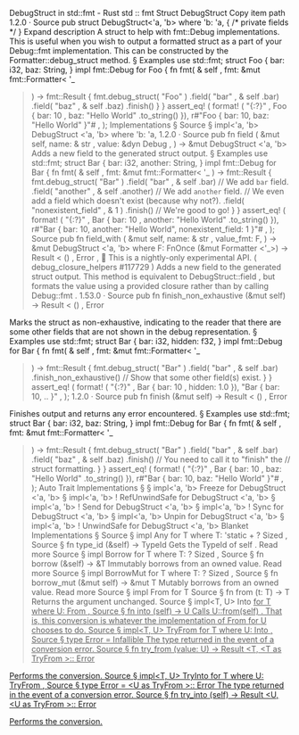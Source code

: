 DebugStruct in std::fmt - Rust
std
::
fmt
Struct
DebugStruct
Copy item path
1.2.0
·
Source
pub struct DebugStruct<'a, 'b>
where
    'b: 'a,
{
/* private fields */
}
Expand description
A struct to help with
fmt::Debug
implementations.
This is useful when you wish to output a formatted struct as a part of your
Debug::fmt
implementation.
This can be constructed by the
Formatter::debug_struct
method.
§
Examples
use
std::fmt;
struct
Foo {
    bar: i32,
    baz: String,
}
impl
fmt::Debug
for
Foo {
fn
fmt(
&
self
, fmt:
&mut
fmt::Formatter<
'_
>) -> fmt::Result {
        fmt.debug_struct(
"Foo"
)
           .field(
"bar"
,
&
self
.bar)
           .field(
"baz"
,
&
self
.baz)
           .finish()
    }
}
assert_eq!
(
format!
(
"{:?}"
, Foo { bar:
10
, baz:
"Hello World"
.to_string() }),
r#"Foo { bar: 10, baz: "Hello World" }"#
,
);
Implementations
§
Source
§
impl<'a, 'b>
DebugStruct
<'a, 'b>
where
    'b: 'a,
1.2.0
·
Source
pub fn
field
(
    &mut self,
    name: &
str
,
    value: &dyn
Debug
,
) -> &mut
DebugStruct
<'a, 'b>
Adds a new field to the generated struct output.
§
Examples
use
std::fmt;
struct
Bar {
    bar: i32,
    another: String,
}
impl
fmt::Debug
for
Bar {
fn
fmt(
&
self
, fmt:
&mut
fmt::Formatter<
'_
>) -> fmt::Result {
        fmt.debug_struct(
"Bar"
)
           .field(
"bar"
,
&
self
.bar)
// We add `bar` field.
.field(
"another"
,
&
self
.another)
// We add `another` field.
           // We even add a field which doesn't exist (because why not?).
.field(
"nonexistent_field"
,
&
1
)
           .finish()
// We're good to go!
}
}
assert_eq!
(
format!
(
"{:?}"
, Bar { bar:
10
, another:
"Hello World"
.to_string() }),
r#"Bar { bar: 10, another: "Hello World", nonexistent_field: 1 }"#
,
);
Source
pub fn
field_with
<F>(
    &mut self,
    name: &
str
,
    value_fmt: F,
) -> &mut
DebugStruct
<'a, 'b>
where
    F:
FnOnce
(&mut
Formatter
<'_>) ->
Result
<
()
,
Error
>,
🔬
This is a nightly-only experimental API. (
debug_closure_helpers
#117729
)
Adds a new field to the generated struct output.
This method is equivalent to
DebugStruct::field
, but formats the
value using a provided closure rather than by calling
Debug::fmt
.
1.53.0
·
Source
pub fn
finish_non_exhaustive
(&mut self) ->
Result
<
()
,
Error
>
Marks the struct as non-exhaustive, indicating to the reader that there are some other
fields that are not shown in the debug representation.
§
Examples
use
std::fmt;
struct
Bar {
    bar: i32,
    hidden: f32,
}
impl
fmt::Debug
for
Bar {
fn
fmt(
&
self
, fmt:
&mut
fmt::Formatter<
'_
>) -> fmt::Result {
        fmt.debug_struct(
"Bar"
)
           .field(
"bar"
,
&
self
.bar)
           .finish_non_exhaustive()
// Show that some other field(s) exist.
}
}
assert_eq!
(
format!
(
"{:?}"
, Bar { bar:
10
, hidden:
1.0
}),
"Bar { bar: 10, .. }"
,
);
1.2.0
·
Source
pub fn
finish
(&mut self) ->
Result
<
()
,
Error
>
Finishes output and returns any error encountered.
§
Examples
use
std::fmt;
struct
Bar {
    bar: i32,
    baz: String,
}
impl
fmt::Debug
for
Bar {
fn
fmt(
&
self
, fmt:
&mut
fmt::Formatter<
'_
>) -> fmt::Result {
        fmt.debug_struct(
"Bar"
)
           .field(
"bar"
,
&
self
.bar)
           .field(
"baz"
,
&
self
.baz)
           .finish()
// You need to call it to "finish" the
                     // struct formatting.
}
}
assert_eq!
(
format!
(
"{:?}"
, Bar { bar:
10
, baz:
"Hello World"
.to_string() }),
r#"Bar { bar: 10, baz: "Hello World" }"#
,
);
Auto Trait Implementations
§
§
impl<'a, 'b>
Freeze
for
DebugStruct
<'a, 'b>
§
impl<'a, 'b> !
RefUnwindSafe
for
DebugStruct
<'a, 'b>
§
impl<'a, 'b> !
Send
for
DebugStruct
<'a, 'b>
§
impl<'a, 'b> !
Sync
for
DebugStruct
<'a, 'b>
§
impl<'a, 'b>
Unpin
for
DebugStruct
<'a, 'b>
§
impl<'a, 'b> !
UnwindSafe
for
DebugStruct
<'a, 'b>
Blanket Implementations
§
Source
§
impl<T>
Any
for T
where
    T: 'static + ?
Sized
,
Source
§
fn
type_id
(&self) ->
TypeId
Gets the
TypeId
of
self
.
Read more
Source
§
impl<T>
Borrow
<T> for T
where
    T: ?
Sized
,
Source
§
fn
borrow
(&self) ->
&T
Immutably borrows from an owned value.
Read more
Source
§
impl<T>
BorrowMut
<T> for T
where
    T: ?
Sized
,
Source
§
fn
borrow_mut
(&mut self) ->
&mut T
Mutably borrows from an owned value.
Read more
Source
§
impl<T>
From
<T> for T
Source
§
fn
from
(t: T) -> T
Returns the argument unchanged.
Source
§
impl<T, U>
Into
<U> for T
where
    U:
From
<T>,
Source
§
fn
into
(self) -> U
Calls
U::from(self)
.
That is, this conversion is whatever the implementation of
From
<T> for U
chooses to do.
Source
§
impl<T, U>
TryFrom
<U> for T
where
    U:
Into
<T>,
Source
§
type
Error
=
Infallible
The type returned in the event of a conversion error.
Source
§
fn
try_from
(value: U) ->
Result
<T, <T as
TryFrom
<U>>::
Error
>
Performs the conversion.
Source
§
impl<T, U>
TryInto
<U> for T
where
    U:
TryFrom
<T>,
Source
§
type
Error
= <U as
TryFrom
<T>>::
Error
The type returned in the event of a conversion error.
Source
§
fn
try_into
(self) ->
Result
<U, <U as
TryFrom
<T>>::
Error
>
Performs the conversion.